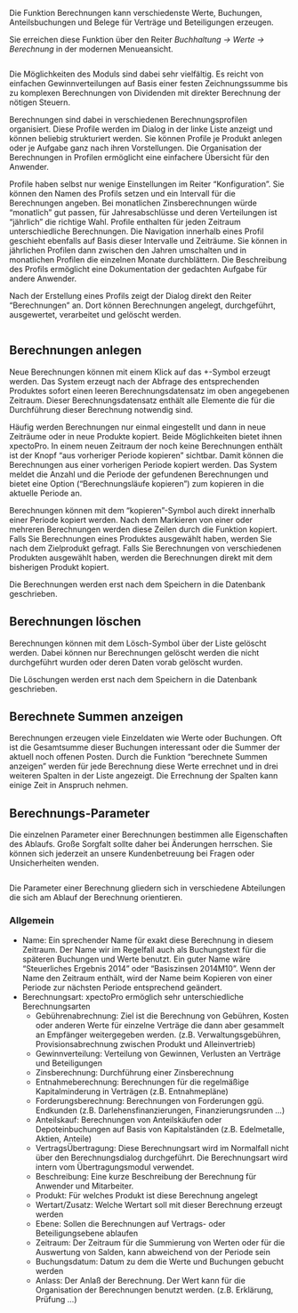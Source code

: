 <html>
<head>
<meta charset="utf-8">
<meta name="viewport" content="width=device-width, initial-scale=1.0">
<title>120_Berechnungen.md</title>
<link rel="stylesheet" href="https://stackedit.io/res-min/themes/base.css" />
<script type="text/javascript" src="https://cdnjs.cloudflare.com/ajax/libs/mathjax/2.7.1/MathJax.js?config=TeX-AMS_HTML"></script>
</head>
<body><div class="container"><p>Die Funktion Berechnungen kann verschiedenste Werte, Buchungen, Anteilsbuchungen und Belege für Verträge und Beteiligungen erzeugen.</p>

Sie erreichen diese Funktion über den Reiter <i>Buchhaltung -> Werte -> Berechnung</i> in der modernen Menueansicht.

<p><img src="http://xpecto.github.io/docs/xpecto/Funktionen/Berechnungen/Berechnung_Menue.png" alt="" title=""></p>


<p>Die Möglichkeiten des Moduls sind dabei sehr vielfältig. Es reicht von einfachen Gewinnverteilungen auf Basis einer festen Zeichnungssumme bis zu komplexen Berechnungen von Dividenden mit direkter Berechnung der nötigen Steuern.</p>

<p>Berechnungen sind dabei in verschiedenen Berechnungsprofilen organisiert. Diese Profile werden im Dialog in der linke Liste anzeigt und können beliebig strukturiert werden. Sie können Profile je Produkt anlegen oder je Aufgabe ganz nach ihren Vorstellungen. Die Organisation der Berechnungen in Profilen ermöglicht eine einfachere Übersicht für den Anwender.</p>

<p>Profile haben selbst nur wenige Einstellungen im Reiter “Konfiguration”. Sie können den Namen des Profils setzen und ein Intervall für die Berechnungen angeben. Bei monatlichen Zinsberechnungen würde “monatlich” gut passen, für Jahresabschlüsse und deren Verteilungen ist “jährlich” die richtige Wahl. Profile enthalten für jeden Zeitraum unterschiedliche Berechnungen. Die Navigation innerhalb eines Profil geschieht ebenfalls auf Basis dieser Intervalle und Zeiträume. Sie können in jährlichen Profilen dann zwischen den Jahren umschalten und in monatlichen Profilen die einzelnen Monate durchblättern. Die Beschreibung des Profils ermöglicht eine Dokumentation der gedachten Aufgabe für andere Anwender.</p>

<p>Nach der Erstellung eines Profils zeigt der Dialog direkt den Reiter “Berechnungen” an. Dort können Berechnungen angelegt, durchgeführt, ausgewertet, verarbeitet und gelöscht werden. </p>

<p><img src="http://xpecto.github.io/docs/xpecto/Funktionen/Berechnungen/Berechnung_Main.png" alt="" title=""></p>

<h2 id="berechnungen-anlegen">Berechnungen anlegen</h2>

<p>Neue Berechnungen können mit einem Klick auf das +-Symbol erzeugt werden. Das System erzeugt nach der Abfrage des entsprechenden Produktes sofort einen leeren Berechnungsdatensatz im oben angegebenen Zeitraum. Dieser Berechnungsdatensatz enthält alle Elemente die für die Durchführung dieser Berechnung notwendig sind.</p>

<p>Häufig werden Berechnungen nur einmal eingestellt und dann in neue Zeiträume oder in neue Produkte kopiert. Beide Möglichkeiten bietet ihnen xpectoPro. In einem neuen Zeitraum der noch keine Berechnungen enthält ist der Knopf “aus vorheriger Periode kopieren” sichtbar. Damit können die Berechnungen aus einer vorherigen Periode kopiert werden. Das System meldet die Anzahl und die Periode der gefundenen Berechnungen und bietet eine Option (“Berechnungsläufe kopieren”) zum kopieren in die aktuelle Periode an.</p>

<p>Berechnungen können mit dem “kopieren”-Symbol auch direkt innerhalb einer Periode kopiert werden. Nach dem Markieren von einer oder mehreren Berechnungen werden diese Zeilen durch die Funktion kopiert. Falls Sie Berechnungen eines Produktes ausgewählt haben, werden Sie nach dem Zielprodukt gefragt. Falls Sie Berechnungen von verschiedenen Produkten ausgewählt haben, werden die Berechnungen direkt mit dem bisherigen Produkt kopiert.</p>

<p>Die Berechnungen werden erst nach dem Speichern in die Datenbank geschrieben.</p>

<h2 id="berechnungen-löschen">Berechnungen löschen</h2>

<p>Berechnungen können mit dem Lösch-Symbol über der Liste gelöscht werden. Dabei können nur Berechnungen gelöscht werden die nicht durchgeführt wurden oder deren Daten vorab gelöscht wurden.</p>

<p>Die Löschungen werden erst nach dem Speichern in die Datenbank geschrieben.</p>

<h2 id="berechnete-summen-anzeigen">Berechnete Summen anzeigen</h2>

<p>Berechnungen erzeugen viele Einzeldaten wie Werte oder Buchungen. Oft ist die Gesamtsumme dieser Buchungen interessant oder die Summer der aktuell noch offenen Posten. Durch die Funktion “berechnete Summen anzeigen” werden für jede Berechnung diese Werte errechnet und in drei weiteren Spalten in der Liste angezeigt. Die Errechnung der Spalten kann einige Zeit in Anspruch nehmen.</p>

<h2 id="berechnungs-parameter">Berechnungs-Parameter</h2>

<p>Die einzelnen Parameter einer Berechnungen bestimmen alle Eigenschaften des Ablaufs. Große Sorgfalt sollte daher bei Änderungen herrschen. Sie können sich jederzeit an unsere Kundenbetreuung bei Fragen oder Unsicherheiten wenden.</p>

<img src="https://xpecto.github.io/docs/xpecto/Funktionen/Berechnungen/Berechnung_Parameter.png" alt="" title="Parameter der Berechung">

<p>Die Parameter einer Berechnung gliedern sich in verschiedene Abteilungen die sich am Ablauf der Berechnung orientieren.</p>

<h3 id="allgemein">Allgemein</h3>

<ul>
<li>Name: Ein sprechender Name für exakt diese Berechnung in diesem Zeitraum. Der Name wir im Regelfall auch als Buchungstext für die späteren Buchungen und Werte benutzt. Ein guter Name wäre “Steuerliches Ergebnis 2014” oder “Basiszinsen 2014M10”. Wenn der Name den Zeitraum enthält, wird der Name beim Kopieren von einer Periode zur nächsten Periode entsprechend geändert.</li>
<li>Berechnungsart: xpectoPro ermöglich sehr unterschiedliche Berechnungsarten <br>
<ul><li>Gebührenabrechnung: Ziel ist die Berechnung von Gebühren, Kosten oder anderen Werte für einzelne Verträge die dann aber gesammelt an Empfänger weitergegeben werden. (z.B. Verwaltungsgebühren, Provisionsabrechnung zwischen Produkt und Alleinvertrieb)</li>
<li>Gewinnverteilung: Verteilung von Gewinnen, Verlusten an Verträge und Beteiligungen</li>
<li>Zinsberechnung: Durchführung einer Zinsberechnung </li>
<li>Entnahmeberechnung: Berechnungen für die regelmäßige Kapitalminderung in Verträgen (z.B. Entnahmepläne)</li>
<li>Forderungsberechnung: Berechnungen von Forderungen ggü. Endkunden (z.B. Darlehensfinanzierungen, Finanzierungsrunden …)</li>
<li>Anteilskauf: Berechnungen von Anteilskäufen oder Depoteinbuchungen auf Basis von Kapitalständen (z.B. Edelmetalle, Aktien, Anteile)</li>
<li>VertragsÜbertragung: Diese Berechnungsart wird im Normalfall nicht über den Berechnungsdialog durchgeführt. Die Berechnungsart wird intern vom Übertragungsmodul verwendet.</li>
<li>Beschreibung: Eine kurze Beschreibung der Berechnung für Anwender und Mitarbeiter.</li>
<li>Produkt: Für welches Produkt ist diese Berechnung angelegt</li>
<li>Wertart/Zusatz: Welche Wertart soll mit dieser Berechnung erzeugt werden</li>
<li>Ebene: Sollen die Berechnungen auf Vertrags- oder Beteiligungsebene ablaufen</li>
<li>Zeitraum: Der Zeitraum für die Summierung von Werten oder für die Auswertung von Salden, kann abweichend von der Periode sein</li>
<li>Buchungsdatum: Datum zu dem die Werte und Buchungen gebucht werden</li>
<li>Anlass: Der Anlaß der Berechnung. Der Wert kann für die Organisation der Berechnungen benutzt werden. (z.B. Erklärung, Prüfung …)</li></ul></li>
</ul>
